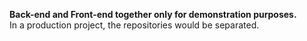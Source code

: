 **Back-end and Front-end together only for demonstration purposes.**  
In a production project, the repositories would be separated.
